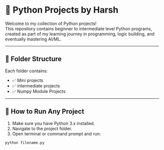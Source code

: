 # 🐍 Python Projects by Harsh

Welcome to my collection of Python projects!  
This repository contains beginner to intermediate level Python programs, created as part of my learning journey in programming, logic building, and eventually mastering AI/ML.

---

## 📂 Folder Structure

Each folder contains:
- ✅ Mini projects
- ✅ intermediate projects
- ✅ Numpy Module Projects

---

## 🚀 How to Run Any Project

1. Make sure you have Python 3.x installed.
2. Navigate to the project folder.
3. Open terminal or command prompt and run:

```bash
python filename.py
